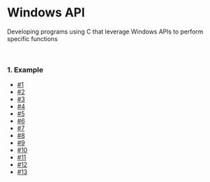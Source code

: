 # Windows API

Developing programs using C that leverage Windows APIs to perform specific functions

<br>

### 1. Example
- [#1](https://github.com/by-roj/24_Windows-API/blob/main/%231.md)
- [#2](https://github.com/by-roj/24_Windows-API/blob/main/%232.md)
- [#3](https://github.com/by-roj/24_Windows-API/blob/main/%233.md)
- [#4](https://github.com/by-roj/24_Windows-API/blob/main/%234.md)
- [#5](https://github.com/by-roj/24_Windows-API/blob/main/%235.md)
- [#6](https://github.com/by-roj/24_Windows-API/blob/main/%236.md)
- [#7](https://github.com/by-roj/24_Windows-API/blob/main/%237.md)
- [#8](https://github.com/by-roj/24_Windows-API/blob/main/%238.md)
- [#9](https://github.com/by-roj/24_Windows-API/blob/main/%239.md)
- [#10](https://github.com/by-roj/24_Windows-API/blob/main/%2310.md)
- [#11](https://github.com/by-roj/24_Windows-API/blob/main/%2311.md)
- [#12](https://github.com/by-roj/24_Windows-API/blob/main/%2312.md)
- [#13](https://github.com/by-roj/24_Windows-API/blob/main/%2313.md)
